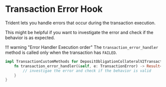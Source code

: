 # Transaction Error Hook

Trident lets you handle errors that occur during the transaction execution.

This might be helpful if you want to investigate the error and check if the behavior is as expected.

!!! warning "Error Handler Execution order"
    The `transaction_error_handler` method is called only when the transaction has `FAILED`.

```rust
impl TransactionCustomMethods for DepositObligationCollateralV2Transaction {
    fn transaction_error_handler(&self, e: TransactionError) -> Result<(), TransactionError> {
        // investigae the error and check if the behavior is valid
    }
}
```
